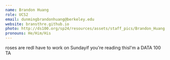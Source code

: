 ```yaml
---
name: Brandon Huang
role: UCS2
email: dunmingbrandonhuang@berkeley.edu
website: bransthre.github.io
photo: http://ds100.org/sp24/resources/assets/staff_pics/Brandon_Huang.png
pronouns: He/Him/His
---
```

roses are redI have to work on Sundayif you're reading thisI'm a DATA 100 TA
